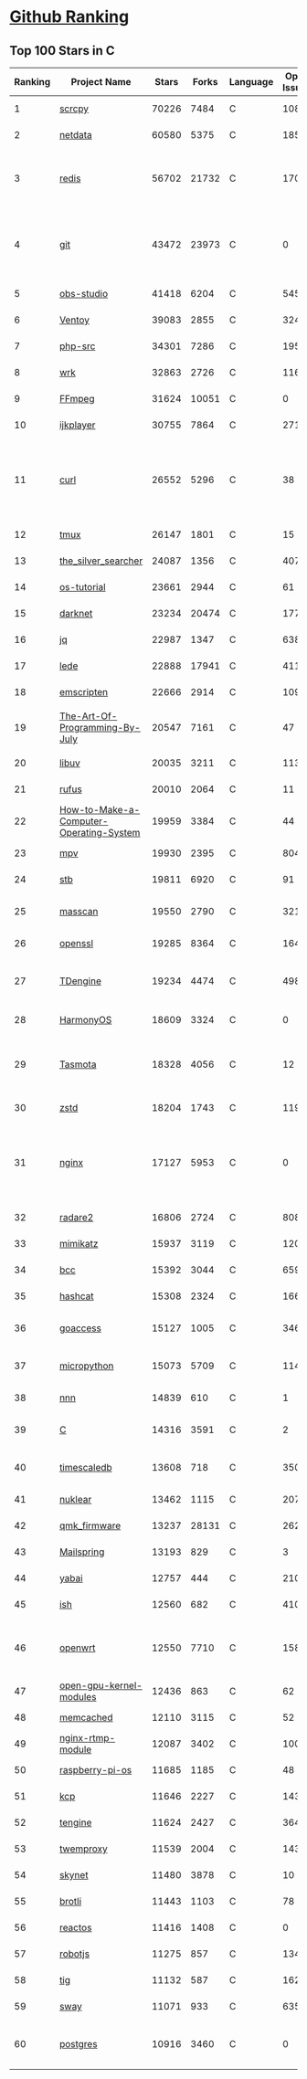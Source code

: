 [Github Ranking](../README.md)
==========

## Top 100 Stars in C

| Ranking | Project Name | Stars | Forks | Language | Open Issues | Description | Last Commit |
| ------- | ------------ | ----- | ----- | -------- | ----------- | ----------- | ----------- |
| 1 | [scrcpy](https://github.com/Genymobile/scrcpy) | 70226 | 7484 | C | 1086 | Display and control your Android device | 2022-09-10T15:01:27Z |
| 2 | [netdata](https://github.com/netdata/netdata) | 60580 | 5375 | C | 185 | Real-time performance monitoring, done right! https://www.netdata.cloud | 2022-09-10T20:56:33Z |
| 3 | [redis](https://github.com/redis/redis) | 56702 | 21732 | C | 1706 | Redis is an in-memory database that persists on disk. The data model is key-value, but many different kind of values are supported: Strings, Lists, Sets, Sorted Sets, Hashes, Streams, HyperLogLogs, Bitmaps. | 2022-09-10T07:54:58Z |
| 4 | [git](https://github.com/git/git) | 43472 | 23973 | C | 0 | Git Source Code Mirror - This is a publish-only repository but pull requests can be turned into patches to the mailing list via GitGitGadget (https://gitgitgadget.github.io/). Please follow Documentation/SubmittingPatches procedure for any of your improvements. | 2022-09-09T23:14:47Z |
| 5 | [obs-studio](https://github.com/obsproject/obs-studio) | 41418 | 6204 | C | 545 | OBS Studio - Free and open source software for live streaming and screen recording | 2022-09-11T01:00:16Z |
| 6 | [Ventoy](https://github.com/ventoy/Ventoy) | 39083 | 2855 | C | 324 | A new bootable USB solution. | 2022-09-08T09:54:26Z |
| 7 | [php-src](https://github.com/php/php-src) | 34301 | 7286 | C | 195 | The PHP Interpreter | 2022-09-10T23:01:58Z |
| 8 | [wrk](https://github.com/wg/wrk) | 32863 | 2726 | C | 116 | Modern HTTP benchmarking tool | 2022-08-19T09:47:47Z |
| 9 | [FFmpeg](https://github.com/FFmpeg/FFmpeg) | 31624 | 10051 | C | 0 | Mirror of https://git.ffmpeg.org/ffmpeg.git | 2022-09-11T02:50:04Z |
| 10 | [ijkplayer](https://github.com/bilibili/ijkplayer) | 30755 | 7864 | C | 2711 | Android/iOS video player based on FFmpeg n3.4, with MediaCodec, VideoToolbox support. | 2022-07-22T01:31:43Z |
| 11 | [curl](https://github.com/curl/curl) | 26552 | 5296 | C | 38 | A command line tool and library for transferring data with URL syntax, supporting DICT, FILE, FTP, FTPS, GOPHER, GOPHERS, HTTP, HTTPS, IMAP, IMAPS, LDAP, LDAPS, MQTT, POP3, POP3S, RTMP, RTMPS, RTSP, SCP, SFTP, SMB, SMBS, SMTP, SMTPS, TELNET and TFTP. libcurl offers a myriad of powerful features | 2022-09-10T22:15:03Z |
| 12 | [tmux](https://github.com/tmux/tmux) | 26147 | 1801 | C | 15 | tmux source code | 2022-09-09T10:46:34Z |
| 13 | [the_silver_searcher](https://github.com/ggreer/the_silver_searcher) | 24087 | 1356 | C | 407 | A code-searching tool similar to ack, but faster. | 2022-08-09T22:03:44Z |
| 14 | [os-tutorial](https://github.com/cfenollosa/os-tutorial) | 23661 | 2944 | C | 61 | How to create an OS from scratch | 2022-07-12T04:27:22Z |
| 15 | [darknet](https://github.com/pjreddie/darknet) | 23234 | 20474 | C | 1773 | Convolutional Neural Networks | 2022-08-16T18:21:00Z |
| 16 | [jq](https://github.com/stedolan/jq) | 22987 | 1347 | C | 638 | Command-line JSON processor | 2022-09-09T21:29:06Z |
| 17 | [lede](https://github.com/coolsnowwolf/lede) | 22888 | 17941 | C | 411 | Lean's OpenWrt source | 2022-09-10T19:38:45Z |
| 18 | [emscripten](https://github.com/emscripten-core/emscripten) | 22666 | 2914 | C | 1097 | Emscripten: An LLVM-to-WebAssembly Compiler | 2022-09-10T19:07:18Z |
| 19 | [The-Art-Of-Programming-By-July](https://github.com/julycoding/The-Art-Of-Programming-By-July) | 20547 | 7161 | C | 47 | 本项目曾冲到全球第一，干货集锦见本页面最底部，另完整精致的纸质版《编程之法：面试和算法心得》已在京东/当当上销售 | 2021-07-03T07:47:32Z |
| 20 | [libuv](https://github.com/libuv/libuv) | 20035 | 3211 | C | 113 | Cross-platform asynchronous I/O | 2022-09-07T15:21:24Z |
| 21 | [rufus](https://github.com/pbatard/rufus) | 20010 | 2064 | C | 11 | The Reliable USB Formatting Utility | 2022-09-09T14:51:41Z |
| 22 | [How-to-Make-a-Computer-Operating-System](https://github.com/SamyPesse/How-to-Make-a-Computer-Operating-System) | 19959 | 3384 | C | 44 | How to Make a Computer Operating System in C++ | 2021-12-16T09:10:55Z |
| 23 | [mpv](https://github.com/mpv-player/mpv) | 19930 | 2395 | C | 804 | 🎥 Command line video player | 2022-09-11T00:13:04Z |
| 24 | [stb](https://github.com/nothings/stb) | 19811 | 6920 | C | 91 | stb single-file public domain libraries for C/C++ | 2022-09-08T16:43:06Z |
| 25 | [masscan](https://github.com/robertdavidgraham/masscan) | 19550 | 2790 | C | 321 | TCP port scanner, spews SYN packets asynchronously, scanning entire Internet in under 5 minutes. | 2022-09-03T14:43:21Z |
| 26 | [openssl](https://github.com/openssl/openssl) | 19285 | 8364 | C | 1648 | TLS/SSL and crypto library | 2022-09-10T13:45:44Z |
| 27 | [TDengine](https://github.com/taosdata/TDengine) | 19234 | 4474 | C | 498 | TDengine is an open source, high-performance, cloud native time-series database optimized for Internet of Things (IoT), Connected Cars, Industrial IoT and DevOps. | 2022-09-10T15:27:14Z |
| 28 | [HarmonyOS](https://github.com/Awesome-HarmonyOS/HarmonyOS) | 18609 | 3324 | C | 0 | A curated list of awesome things related to HarmonyOS. 华为鸿蒙操作系统。 | 2022-07-07T01:24:35Z |
| 29 | [Tasmota](https://github.com/arendst/Tasmota) | 18328 | 4056 | C | 12 | Alternative firmware for ESP8266 with easy configuration using webUI, OTA updates, automation using timers or rules, expandability and entirely local control over MQTT, HTTP, Serial or KNX. Full documentation at | 2022-09-10T19:16:31Z |
| 30 | [zstd](https://github.com/facebook/zstd) | 18204 | 1743 | C | 119 | Zstandard - Fast real-time compression algorithm | 2022-09-09T21:40:43Z |
| 31 | [nginx](https://github.com/nginx/nginx) | 17127 | 5953 | C | 0 | An official read-only mirror of http://hg.nginx.org/nginx/ which is updated hourly. Pull requests on GitHub cannot be accepted and will be automatically closed. The proper way to submit changes to nginx is via the nginx development mailing list, see http://nginx.org/en/docs/contributing_changes.html | 2022-09-09T09:50:13Z |
| 32 | [radare2](https://github.com/radareorg/radare2) | 16806 | 2724 | C | 808 | UNIX-like reverse engineering framework and command-line toolset | 2022-09-10T10:04:46Z |
| 33 | [mimikatz](https://github.com/gentilkiwi/mimikatz) | 15937 | 3119 | C | 120 | A little tool to play with Windows security | 2022-07-29T19:34:40Z |
| 34 | [bcc](https://github.com/iovisor/bcc) | 15392 | 3044 | C | 659 | BCC - Tools for BPF-based Linux IO analysis, networking, monitoring, and more | 2022-09-11T00:24:36Z |
| 35 | [hashcat](https://github.com/hashcat/hashcat) | 15308 | 2324 | C | 166 | World's fastest and most advanced password recovery utility | 2022-09-10T23:45:04Z |
| 36 | [goaccess](https://github.com/allinurl/goaccess) | 15127 | 1005 | C | 346 | GoAccess is a real-time web log analyzer and interactive viewer that runs in a terminal in *nix systems or through your browser. | 2022-09-06T23:37:40Z |
| 37 | [micropython](https://github.com/micropython/micropython) | 15073 | 5709 | C | 1149 | MicroPython - a lean and efficient Python implementation for microcontrollers and constrained systems | 2022-09-11T01:41:24Z |
| 38 | [nnn](https://github.com/jarun/nnn) | 14839 | 610 | C | 1 | n³ The unorthodox terminal file manager | 2022-09-08T19:10:36Z |
| 39 | [C](https://github.com/TheAlgorithms/C) | 14316 | 3591 | C | 2 | Collection of various algorithms in mathematics, machine learning, computer science, physics, etc implemented in C for educational purposes. | 2022-09-10T20:47:53Z |
| 40 | [timescaledb](https://github.com/timescale/timescaledb) | 13608 | 718 | C | 350 | An open-source time-series SQL database optimized for fast ingest and complex queries.  Packaged as a PostgreSQL extension. | 2022-09-10T17:58:17Z |
| 41 | [nuklear](https://github.com/vurtun/nuklear) | 13462 | 1115 | C | 207 | A single-header ANSI C gui library | 2020-01-03T21:36:41Z |
| 42 | [qmk_firmware](https://github.com/qmk/qmk_firmware) | 13237 | 28131 | C | 262 | Open-source keyboard firmware for Atmel AVR and Arm USB families | 2022-09-10T22:05:24Z |
| 43 | [Mailspring](https://github.com/Foundry376/Mailspring) | 13193 | 829 | C | 3 | :love_letter: A beautiful, fast and fully open source mail client for Mac, Windows and Linux. | 2022-09-02T13:21:45Z |
| 44 | [yabai](https://github.com/koekeishiya/yabai) | 12757 | 444 | C | 210 | A tiling window manager for macOS based on binary space partitioning | 2022-09-08T08:39:36Z |
| 45 | [ish](https://github.com/ish-app/ish) | 12560 | 682 | C | 410 | Linux shell for iOS | 2022-09-07T09:58:54Z |
| 46 | [openwrt](https://github.com/openwrt/openwrt) | 12550 | 7710 | C | 1581 | This repository is a mirror of https://git.openwrt.org/openwrt/openwrt.git It is for reference only and is not active for check-ins.  We will continue to accept Pull Requests here. They will be merged via staging trees then into openwrt.git. | 2022-09-11T01:50:21Z |
| 47 | [open-gpu-kernel-modules](https://github.com/NVIDIA/open-gpu-kernel-modules) | 12436 | 863 | C | 62 | NVIDIA Linux open GPU kernel module source | 2022-09-01T12:45:02Z |
| 48 | [memcached](https://github.com/memcached/memcached) | 12110 | 3115 | C | 52 | memcached development tree | 2022-09-03T06:08:26Z |
| 49 | [nginx-rtmp-module](https://github.com/arut/nginx-rtmp-module) | 12087 | 3402 | C | 1004 | NGINX-based Media Streaming Server | 2022-06-21T08:56:37Z |
| 50 | [raspberry-pi-os](https://github.com/s-matyukevich/raspberry-pi-os) | 11685 | 1185 | C | 48 | Learning operating system development using Linux kernel and Raspberry Pi | 2022-02-16T17:29:18Z |
| 51 | [kcp](https://github.com/skywind3000/kcp) | 11646 | 2227 | C | 143 | :zap: KCP - A Fast and Reliable ARQ Protocol | 2022-07-02T14:25:59Z |
| 52 | [tengine](https://github.com/alibaba/tengine) | 11624 | 2427 | C | 364 | A distribution of Nginx with some advanced features | 2022-08-24T09:39:46Z |
| 53 | [twemproxy](https://github.com/twitter/twemproxy) | 11539 | 2004 | C | 143 | A fast, light-weight proxy for memcached and redis | 2022-05-04T19:04:00Z |
| 54 | [skynet](https://github.com/cloudwu/skynet) | 11480 | 3878 | C | 10 | A lightweight online game framework | 2022-09-06T03:05:32Z |
| 55 | [brotli](https://github.com/google/brotli) | 11443 | 1103 | C | 78 | Brotli compression format | 2022-09-07T06:57:32Z |
| 56 | [reactos](https://github.com/reactos/reactos) | 11416 | 1408 | C | 0 | A free Windows-compatible Operating System | 2022-09-11T02:57:01Z |
| 57 | [robotjs](https://github.com/octalmage/robotjs) | 11275 | 857 | C | 134 | Node.js Desktop Automation.  | 2022-09-04T13:08:33Z |
| 58 | [tig](https://github.com/jonas/tig) | 11132 | 587 | C | 162 | Text-mode interface for git | 2022-09-01T03:01:44Z |
| 59 | [sway](https://github.com/swaywm/sway) | 11071 | 933 | C | 635 | i3-compatible Wayland compositor | 2022-09-05T16:46:32Z |
| 60 | [postgres](https://github.com/postgres/postgres) | 10916 | 3460 | C | 0 | Mirror of the official PostgreSQL GIT repository. Note that this is just a *mirror* - we don't work with pull requests on github. To contribute, please see https://wiki.postgresql.org/wiki/Submitting_a_Patch | 2022-09-10T20:42:41Z |

